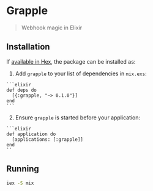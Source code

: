 # Grapple

> Webhook magic in Elixir

## Installation

If [available in Hex](https://hex.pm/docs/publish), the package can be installed as:

  1. Add `grapple` to your list of dependencies in `mix.exs`:

    ```elixir
    def deps do
      [{:grapple, "~> 0.1.0"}]
    end
    ```

  2. Ensure `grapple` is started before your application:

    ```elixir
    def application do
      [applications: [:grapple]]
    end
    ``
## Running

```bash
iex -S mix
```

